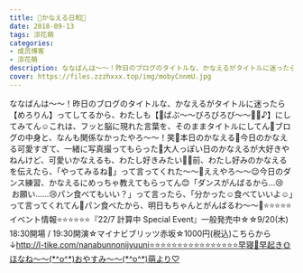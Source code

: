 ```yaml
---
title: 🌷かなえる日和🌷
date: 2018-09-13
tags: 涼花萌
categories: 
- 成员博客
- 涼花萌
description: ななばんは〜〜！昨日のブログのタイトルな、かなえるがタイトルに迷ったら【めろりん】ってしてるから、わたしも【🍼ばぶ〜〜びろびろび〜〜👶🏻♪】にしてみてん☺️これは、フッと脳に現れた言葉を、そのままタイ...
cover: https://files.zzzhxxx.top/img/mobyCnnmU.jpg 
---
```


ななばんは〜〜！昨日のブログのタイトルな、かなえるがタイトルに迷ったら【めろりん】ってしてるから、わたしも【🍼ばぶ〜〜びろびろび〜〜👶🏻♪】にしてみてん☺️これは、フッと脳に現れた言葉を、そのままタイトルにしてん🎈ブログの中身と、なんも関係なかったやろ〜〜！笑🌷本日のかなえる🌷今日のかなえる可愛すぎて、一緒に写真撮ってもらった💓大人っぽい日のかなえるが大好きやねんけど、可愛いかなえるも、わたし好きみたい💓💓前、わたし好みのかなえるを伝えたら、「やってみるね💓」って言ってくれた〜〜🙈ええやろ〜〜😌今日のダンス練習、かなえるにめっちゃ教えてもらってん😊「ダンスがんばるから…😢     お願い……😢パン食べてもいい？」って言ったら、「分かった☺️食べていいよ☺️」って言ってくれてん💓パン食べたから、明日もちゃんとがんばるわ〜〜🤗⭐️⭐️⭐️⭐️⭐️イベント情報⭐️⭐️⭐️⭐️⭐️⭐️『22/7 計算中 Special Event』一般発売中☆☆9/20(木) 18:30開場 / 19:30開演☆マイナビブリッツ赤坂☆1000円(税込)こちらから↓http://l-tike.com/nanabunnonijyuuni⭐️⭐️⭐️⭐️⭐️⭐️⭐️⭐️⭐️⭐️⭐️⭐️⭐️⭐️⭐️⭐️早寝🌚早起き🌞ほなね〜〜(*^o^*)おやすみ〜〜(*^o^*)萌より♡


